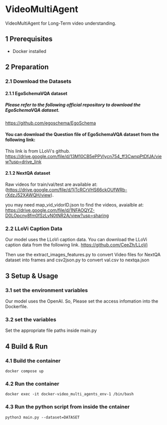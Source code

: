 # VideoMultiAgent

VideoMultiAgent for Long-Term video understanding.

## 1 Prerequisites

- Docker installed

## 2 Preparation

### 2.1 Download the Datasets

#### 2.1.1 EgoSchemaVQA dataset

##### Please refer to the following official repository to download the EgoSchemaVQA dataset.
https://github.com/egoschema/EgoSchema

#### You can download the Question file of EgoSchemaVQA dataset from the following link:
This link is from LLoVi's github.
https://drive.google.com/file/d/13M10CB5ePPVlycn754_ff3CwnpPtDfJA/view?usp=drive_link

#### 2.1.2 NextQA dataset

Raw videos for train/val/test are available at: (https://drive.google.com/file/d/1jTcRCrVHS66ckOUfWRb-rXdzJ52XAWQH/view).

you may need map_vid_vidorID.json to find the videos, avaialble at: https://drive.google.com/file/d/1NFAOQYZ-D0LOpcny8fm0fSzLvN0tNR2A/view?usp=sharing

### 2.2 LLoVi Caption Data

Our model uses the LLoVi caption data. You can download the LLoVi caption data from the following link.
https://github.com/CeeZh/LLoVi

Then use the extract_images_features.py to convert Video files for NextQA dataset into frames and csv2json.py to convert val.csv to nextqa.json

## 3 Setup & Usage

### 3.1 set the environment variables

Our model uses the OpenAI. So, Please set the access infomation into the Dockerfile.

### 3.2 set the variables

Set the appropriate file paths inside main.py

## 4 Build & Run

### 4.1 Build the container

`docker compose up`

### 4.2 Run the container

`docker exec -it docker-video_multi_agents_env-1 /bin/bash`

### 4.3 Run the python script from inside the cntainer

`python3 main.py --dataset=DATASET`